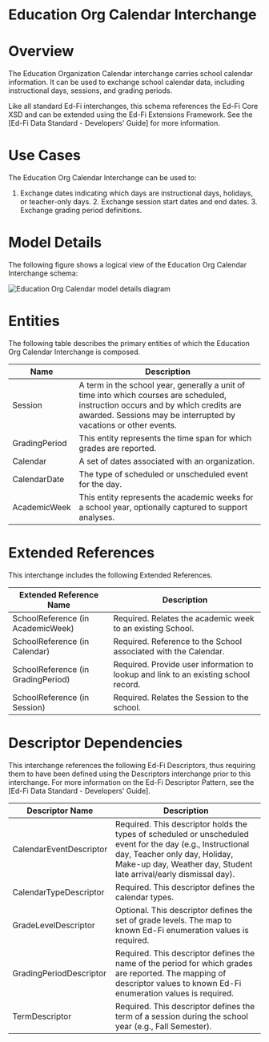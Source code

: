 # Education Org Calendar Interchange

# Overview

The Education Organization Calendar interchange carries school calendar information. It can be used to exchange school calendar data, including instructional days, sessions, and grading periods.



Like all standard Ed-Fi interchanges, this schema references the Ed-Fi Core XSD and can be extended using the Ed-Fi Extensions Framework. See the [Ed-Fi Data Standard - Developers' Guide] for more information.


# Use Cases

The Education Org Calendar Interchange can be used to:  

1. Exchange dates indicating which days are instructional days, holidays, or teacher-only days.
    2. Exchange session start dates and end dates.
    3. Exchange grading period definitions.


# Model Details

The following figure shows a logical view of the Education Org Calendar Interchange schema:  

![Education Org Calendar model details diagram](img/InterchangeEducationOrgCalendar-interchange-brief.png)


# Entities

The following table describes the primary entities of which the Education Org Calendar Interchange is composed.  

| Name | Description |
|----------|-----------------|
| Session | A term in the school year, generally a unit of time into which courses are scheduled, instruction occurs and by which credits are awarded. Sessions may be interrupted by vacations or other events. |
| GradingPeriod | This entity represents the time span for which grades are reported. |
| Calendar | A set of dates associated with an organization. |
| CalendarDate | The type of scheduled or unscheduled event for the day. |
| AcademicWeek | This entity represents the academic weeks for a school year, optionally captured to support analyses. |



# Extended References


This interchange includes the following Extended References.  

| Extended Reference Name | Description |
|-----------------------------|-----------------|
| SchoolReference (in AcademicWeek) | Required.  Relates the academic week to an existing School. |
| SchoolReference (in Calendar) | Required.  Reference to the School associated with the Calendar. |
| SchoolReference (in GradingPeriod) | Required.  Provide user information to lookup and link to an existing school record. |
| SchoolReference (in Session) | Required.  Relates the Session to the school. |



# Descriptor Dependencies

This interchange references the following Ed-Fi Descriptors, thus requiring them to have been defined using the Descriptors interchange prior to this interchange. For more information on the Ed-Fi Descriptor Pattern, see the [Ed-Fi Data Standard - Developers' Guide].  

| Descriptor Name | Description |
|---------------------|-----------------|
| CalendarEventDescriptor | Required.  This descriptor holds the types of scheduled or unscheduled event for the day (e.g., Instructional day, Teacher only day, Holiday, Make-up day, Weather day, Student late arrival/early dismissal day). |
| CalendarTypeDescriptor | Required.  This descriptor defines the calendar types. |
| GradeLevelDescriptor | Optional.  This descriptor defines the set of grade levels. The map to known Ed-Fi enumeration values is required. |
| GradingPeriodDescriptor | Required.  This descriptor defines the name of the period for which grades are reported. The mapping of descriptor values to known Ed-Fi enumeration values is required. |
| TermDescriptor | Required.  This descriptor defines the term of a session during the school year (e.g., Fall Semester). |


